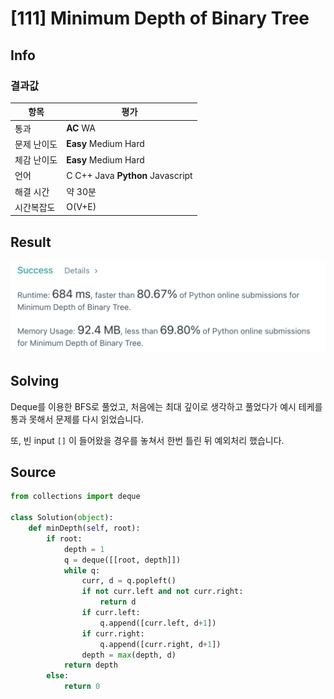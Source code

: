 # [111] Minimum Depth of Binary Tree

## Info

### 결과값

| 항목        | 평가                             |
| ----------- | -------------------------------- |
| 통과        | **AC** WA                        |
| 문제 난이도 | **Easy** Medium Hard             |
| 체감 난이도 | **Easy** Medium Hard             |
| 언어        | C C++ Java **Python** Javascript |
| 해결 시간   | 약 30분                          |
| 시간복잡도  | O(V+E)                           |

## Result

![111](111.png)

## Solving

Deque를 이용한 BFS로 풀었고, 처음에는 최대 깊이로 생각하고 풀었다가 예시 테케를 통과 못해서 문제를 다시 읽었습니다.

또, 빈 input  `[]` 이 들어왔을 경우를 놓쳐서 한번 틀린 뒤 예외처리 했습니다.

## Source

```python
from collections import deque

class Solution(object):        
    def minDepth(self, root):
        if root:
            depth = 1
            q = deque([[root, depth]])
            while q:
                curr, d = q.popleft()
                if not curr.left and not curr.right:
                    return d
                if curr.left:
                    q.append([curr.left, d+1])
                if curr.right:
                    q.append([curr.right, d+1])
                depth = max(depth, d)
            return depth
        else:
            return 0
```

